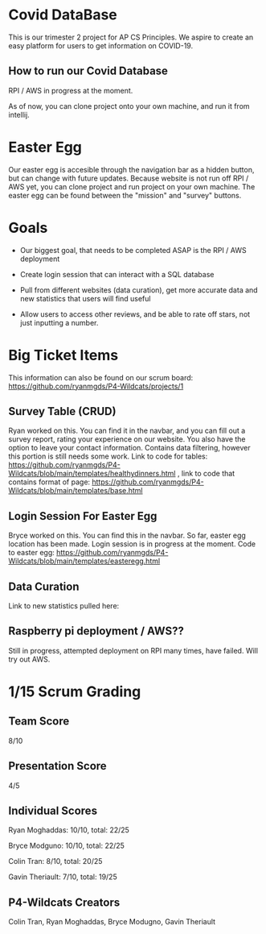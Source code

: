 # Covid DataBase
This is our trimester 2 project for AP CS Principles. We aspire to create an easy platform for users to get information on COVID-19.

## How to run our Covid Database
RPI / AWS in progress at the moment.

As of now, you can clone project onto your own machine, and run it from intellij.

# Easter Egg
Our easter egg is accesible through the navigation bar as a hidden button, but can change with future updates. Because website is not run off RPI / AWS yet, you can clone project and run project on your own machine. The easter egg can be found between the "mission" and "survey" buttons.

# Goals
- Our biggest goal, that needs to be completed ASAP is the RPI / AWS deployment

- Create login session that can interact with a SQL database

- Pull from different websites (data curation), get more accurate data and new statistics that users will find useful

- Allow users to access other reviews, and be able to rate off stars, not just inputting a number.



# Big Ticket Items
This information can also be found on our scrum board: https://github.com/ryanmgds/P4-Wildcats/projects/1 

## Survey Table (CRUD)
Ryan worked on this. You can find it in the navbar, and you can fill out a survey report, rating your experience on our website. You also have the option to leave your contact information. Contains data filtering, however this portion is still needs some work. Link to code for tables: https://github.com/ryanmgds/P4-Wildcats/blob/main/templates/healthydinners.html , link to code that contains format of page: https://github.com/ryanmgds/P4-Wildcats/blob/main/templates/base.html

## Login Session For Easter Egg
Bryce worked on this. You can find this in the navbar. So far, easter egg location has been made. Login session is in progress at the moment. Code to easter egg: https://github.com/ryanmgds/P4-Wildcats/blob/main/templates/easteregg.html 

## Data Curation
Link to new statistics pulled here:

## Raspberry pi deployment / AWS??
Still in progress, attempted deployment on RPI many times, have failed. Will try out AWS.

# 1/15 Scrum Grading

## Team Score
8/10

## Presentation Score
4/5

## Individual Scores
Ryan Moghaddas: 
10/10,
total: 22/25

Bryce Modguno:
10/10,
total: 22/25

Colin Tran:
8/10,
total: 20/25

Gavin Theriault:
7/10,
total: 19/25

## P4-Wildcats Creators
Colin Tran, Ryan Moghaddas, Bryce Modugno, Gavin Theriault





